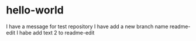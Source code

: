 # hello-world

I have a message for test repository
I have add a new branch name readme-edit
I habe add text 2 to readme-edit
